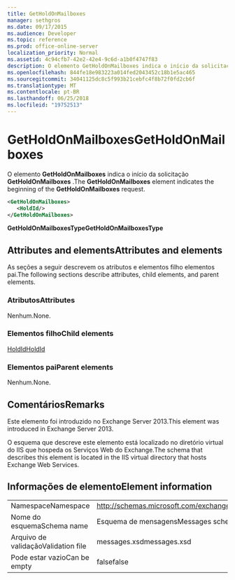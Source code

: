 ```yaml
---
title: GetHoldOnMailboxes
manager: sethgros
ms.date: 09/17/2015
ms.audience: Developer
ms.topic: reference
ms.prod: office-online-server
localization_priority: Normal
ms.assetid: 4c94cfb7-42e2-42e4-9c6d-a1b0f4747f83
description: O elemento GetHoldOnMailboxes indica o início da solicitação GetHoldOnMailboxes.
ms.openlocfilehash: 844fe18e983223a014fed2043452c18b1e5ac465
ms.sourcegitcommit: 34041125dc8c5f993b21cebfc4f8b72f0fd2cb6f
ms.translationtype: MT
ms.contentlocale: pt-BR
ms.lasthandoff: 06/25/2018
ms.locfileid: "19752513"
---
```

# <a name="getholdonmailboxes"></a><span data-ttu-id="feaff-103">GetHoldOnMailboxes</span><span class="sxs-lookup"><span data-stu-id="feaff-103">GetHoldOnMailboxes</span></span>

<span data-ttu-id="feaff-104">O elemento **GetHoldOnMailboxes** indica o início da solicitação **GetHoldOnMailboxes** .</span><span class="sxs-lookup"><span data-stu-id="feaff-104">The **GetHoldOnMailboxes** element indicates the beginning of the **GetHoldOnMailboxes** request.</span></span> 
  
```XML
<GetHoldOnMailboxes>
   <HoldId/>
</GetHoldOnMailboxes>
```

 <span data-ttu-id="feaff-105">**GetHoldOnMailboxesType**</span><span class="sxs-lookup"><span data-stu-id="feaff-105">**GetHoldOnMailboxesType**</span></span>
## <a name="attributes-and-elements"></a><span data-ttu-id="feaff-106">Attributes and elements</span><span class="sxs-lookup"><span data-stu-id="feaff-106">Attributes and elements</span></span>

<span data-ttu-id="feaff-107">As seções a seguir descrevem os atributos e elementos filho elementos pai.</span><span class="sxs-lookup"><span data-stu-id="feaff-107">The following sections describe attributes, child elements, and parent elements.</span></span>
  
### <a name="attributes"></a><span data-ttu-id="feaff-108">Atributos</span><span class="sxs-lookup"><span data-stu-id="feaff-108">Attributes</span></span>

<span data-ttu-id="feaff-109">Nenhum.</span><span class="sxs-lookup"><span data-stu-id="feaff-109">None.</span></span>
  
### <a name="child-elements"></a><span data-ttu-id="feaff-110">Elementos filho</span><span class="sxs-lookup"><span data-stu-id="feaff-110">Child elements</span></span>

[<span data-ttu-id="feaff-111">HoldId</span><span class="sxs-lookup"><span data-stu-id="feaff-111">HoldId</span></span>](holdid.md)
  
### <a name="parent-elements"></a><span data-ttu-id="feaff-112">Elementos pai</span><span class="sxs-lookup"><span data-stu-id="feaff-112">Parent elements</span></span>

<span data-ttu-id="feaff-113">Nenhum.</span><span class="sxs-lookup"><span data-stu-id="feaff-113">None.</span></span>
  
## <a name="remarks"></a><span data-ttu-id="feaff-114">Comentários</span><span class="sxs-lookup"><span data-stu-id="feaff-114">Remarks</span></span>

<span data-ttu-id="feaff-115">Este elemento foi introduzido no Exchange Server 2013.</span><span class="sxs-lookup"><span data-stu-id="feaff-115">This element was introduced in Exchange Server 2013.</span></span>
  
<span data-ttu-id="feaff-116">O esquema que descreve este elemento está localizado no diretório virtual do IIS que hospeda os Serviços Web do Exchange.</span><span class="sxs-lookup"><span data-stu-id="feaff-116">The schema that describes this element is located in the IIS virtual directory that hosts Exchange Web Services.</span></span>
  
## <a name="element-information"></a><span data-ttu-id="feaff-117">Informações de elemento</span><span class="sxs-lookup"><span data-stu-id="feaff-117">Element information</span></span>

|||
|:-----|:-----|
|<span data-ttu-id="feaff-118">Namespace</span><span class="sxs-lookup"><span data-stu-id="feaff-118">Namespace</span></span>  <br/> |http://schemas.microsoft.com/exchange/services/2006/messages  <br/> |
|<span data-ttu-id="feaff-119">Nome do esquema</span><span class="sxs-lookup"><span data-stu-id="feaff-119">Schema name</span></span>  <br/> |<span data-ttu-id="feaff-120">Esquema de mensagens</span><span class="sxs-lookup"><span data-stu-id="feaff-120">Messages schema</span></span>  <br/> |
|<span data-ttu-id="feaff-121">Arquivo de validação</span><span class="sxs-lookup"><span data-stu-id="feaff-121">Validation file</span></span>  <br/> |<span data-ttu-id="feaff-122">messages.xsd</span><span class="sxs-lookup"><span data-stu-id="feaff-122">messages.xsd</span></span>  <br/> |
|<span data-ttu-id="feaff-123">Pode estar vazio</span><span class="sxs-lookup"><span data-stu-id="feaff-123">Can be empty</span></span>  <br/> |<span data-ttu-id="feaff-124">false</span><span class="sxs-lookup"><span data-stu-id="feaff-124">false</span></span>  <br/> |
   

